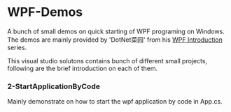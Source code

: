 # WPF-Demos
A bunch of small demos on quick starting of WPF programing on Windows. The demos are mainly provided by 'DotNet菜园' from his [WPF Introduction](https://www.cnblogs.com/chillsrc/category/684419.html) series.

This visual studio solutons contains bunch of different small projects, following are the brief introduction on each of them. 

### 2-StartApplicationByCode
Mainly demonstrate on how to start the wpf application by code in App.cs.
